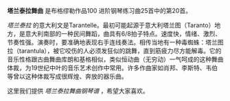 

**塔兰泰拉舞曲** 是布格缪勒作品100 进阶钢琴练习曲25首中的第20首。

_塔兰泰拉_
的意大利文是Tarantelle。最初可能起源于意大利塔兰图（Taranto）地方，是意大利南部的一种民间舞蹈，曲具有6/8拍子特点。速度快，情绪、激烈、节奏性强。演奏时，要准确地表现右手连线奏法。相传当地有一种毒蜘蛛：塔兰图拉（tarantula），被它咬伤的人必须发狂似的跳舞，直到筋疲力尽方能解毒。它的音乐性格跟古曲舞曲库朗和基格相似，类似恒动曲（无穷动）一气呵成的这种舞曲体裁，为19世纪中叶的音乐艺术创作中常用。许多作曲家如肖邦、李斯特、韦伯等曾以这种体裁写成很辉煌、奔放的器乐曲。

这里我们提供 _塔兰泰拉舞曲钢琴谱_ ，希望大家喜欢。

